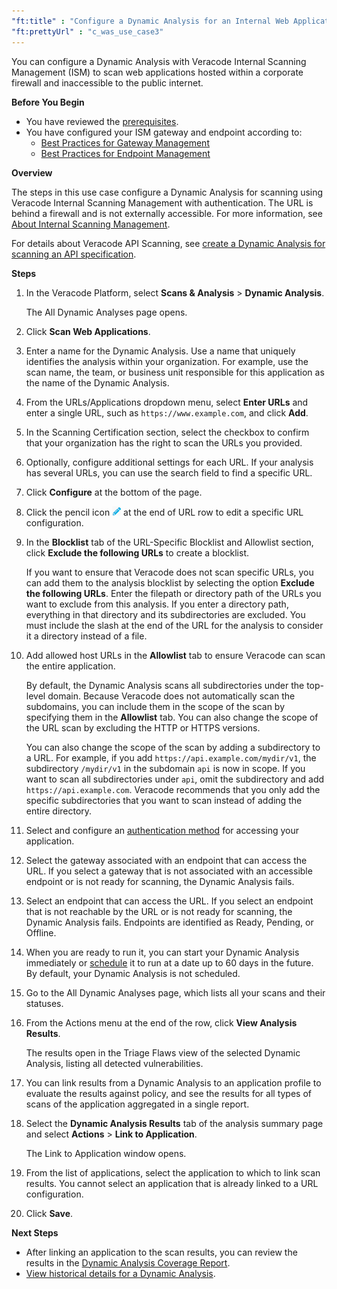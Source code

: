 ```yaml
---
"ft:title" : "Configure a Dynamic Analysis for an Internal Web Application"
"ft:prettyUrl" : "c_was_use_case3"
---
```

You can configure a Dynamic Analysis with Veracode Internal Scanning Management \(ISM\) to scan web applications hosted within a corporate firewall and inaccessible to the public internet.

<p font-size="13pt"><b>Before You Begin</b></p>

- You have reviewed the [prerequisites](https://docs.veracode.com/r/c_was_prepare).
- You have configured your ISM gateway and endpoint according to:
    - [Best Practices for Gateway Management](https://docs.veracode.com/r/c_gateway_best_practices)
    - [Best Practices for Endpoint Management](https://docs.veracode.com/r/c_endpoint_best_practices)

<p font-size="13pt"><b>Overview</b></p>

The steps in this use case configure a Dynamic Analysis for scanning using Veracode Internal Scanning Management with authentication. The URL is behind a firewall and is not externally accessible.
For more information, see [About Internal Scanning Management](https://docs.veracode.com/r/c_using_ism).

For details about Veracode API Scanning, see [create a Dynamic Analysis for scanning an API specification](https://docs.veracode.com/r/About_Veracode_API_Scanning).

<p font-size="13pt"><b>Steps</b></p>

1. In the Veracode Platform, select **Scans & Analysis** \> **Dynamic Analysis**.

    The All Dynamic Analyses page opens.

2. Click **Scan Web Applications**.

3. Enter a name for the Dynamic Analysis. Use a name that uniquely identifies the analysis within your organization. For example, use the scan name, the team, or business unit responsible for this application as the name of the Dynamic Analysis.

4. From the URLs/Applications dropdown menu, select **Enter URLs** and enter a single URL, such as `https://www.example.com`, and click **Add**.

5. In the Scanning Certification section, select the checkbox to confirm that your organization has the right to scan the URLs you provided.

6. Optionally, configure additional settings for each URL. If your analysis has several URLs, you can use the search field to find a specific URL.

7. Click **Configure** at the bottom of the page.

8. Click the pencil icon ![](../images/pencil_icon.png) at the end of URL row to edit a specific URL configuration.

9. In the **Blocklist** tab of the URL-Specific Blocklist and Allowlist section, click **Exclude the following URLs** to create a blocklist.

    If you want to ensure that Veracode does not scan specific URLs, you can add them to the analysis blocklist by selecting the option **Exclude the following URLs**. Enter the filepath or directory path of the URLs you want to exclude from this analysis. If you enter a directory path, everything in that directory and its subdirectories are excluded. You must include the slash at the end of the URL for the analysis to consider it a directory instead of a file.

10. Add allowed host URLs in the **Allowlist** tab to ensure Veracode can scan the entire application.

    By default, the Dynamic Analysis scans all subdirectories under the top-level domain. Because Veracode does not automatically scan the subdomains, you can include them in the scope of the scan by specifying them in the **Allowlist** tab. You can also change the scope of the URL scan by excluding the HTTP or HTTPS versions.

    You can also change the scope of the scan by adding a subdirectory to a URL. For example, if you add `https://api.example.com/mydir/v1`, the subdirectory `/mydir/v1` in the subdomain `api` is now in scope. If you want to scan all subdirectories under `api`, omit the subdirectory and add `https://api.example.com`. Veracode recommends that you only add the specific subdirectories that you want to scan instead of adding the entire directory.

11. Select and configure an [authentication method](https://docs.veracode.com/r/c_was_login_settings) for accessing your application.

12. Select the gateway associated with an endpoint that can access the URL. If you select a gateway that is not associated with an accessible endpoint or is not ready for scanning, the Dynamic Analysis fails.

13. Select an endpoint that can access the URL. If you select an endpoint that is not reachable by the URL or is not ready for scanning, the Dynamic Analysis fails. Endpoints are identified as Ready, Pending, or Offline.

14. When you are ready to run it, you can start your Dynamic Analysis immediately or [schedule](https://docs.veracode.com/r/Scheduling_Dynamic_Analysis_Scans) it to run at a date up to 60 days in the future. By default, your Dynamic Analysis is not scheduled.

15. Go to the All Dynamic Analyses page, which lists all your scans and their statuses.

16. From the Actions menu at the end of the row, click **View Analysis Results**.

    The results open in the Triage Flaws view of the selected Dynamic Analysis, listing all detected vulnerabilities.

17. You can link results from a Dynamic Analysis to an application profile to evaluate the results against policy, and see the results for all types of scans of the application aggregated in a single report.

18. Select the **Dynamic Analysis Results** tab of the analysis summary page and select **Actions** \> **Link to Application**.

    The Link to Application window opens.

19. From the list of applications, select the application to which to link scan results. You cannot select an application that is already linked to a URL configuration.

20. Click **Save**.

<p font-size="13pt"><b>Next Steps</b></p>

- After linking an application to the scan results, you can review the results in the [Dynamic Analysis Coverage Report](https://docs.veracode.com/r/t_view_DA_linksreport).
- [View historical details for a Dynamic Analysis](https://docs.veracode.com/r/View_Historical_Details_for_a_Dynamic_Analysis).